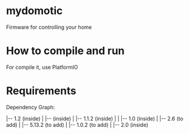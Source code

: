 # mydomotic
Firmware for controlling your home
# How to compile and run
For compile it, use PlatformIO

# Requirements

Dependency Graph:

|-- <MyDomotic Library> 1.2   (inside)
|   |-- <ELClient>            (inside)
|   |-- <Ethernet> 1.1.2      (inside)
|   |   |-- <SPI> 1.0         (inside)
|   |-- <PubSubClient> 2.6    (to add)
|   |-- <ArduinoJson> 5.13.2  (to add)
|   |-- <AsyncDelay> 1.0.2    (to add)
|   |-- <EEPROM> 2.0          (inside)
